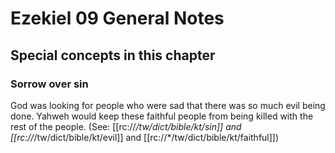 # Ezekiel 09 General Notes
## Special concepts in this chapter

### Sorrow over sin

God was looking for people who were sad that there was so much evil being done. Yahweh would keep these faithful people from being killed with the rest of the people. (See: [[rc://*/tw/dict/bible/kt/sin]] and [[rc://*/tw/dict/bible/kt/evil]] and [[rc://*/tw/dict/bible/kt/faithful]])
